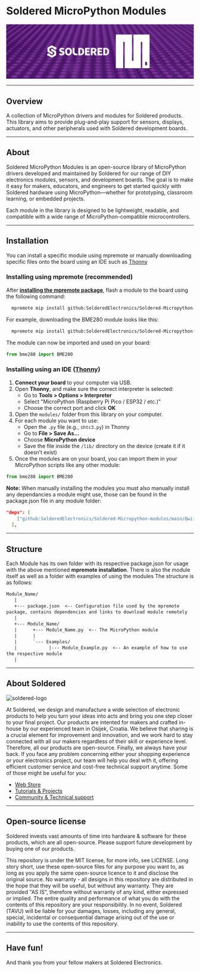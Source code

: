 # Soldered MicroPython Modules

![](https://github.com/SolderedElectronics/Soldered-MicroPython-modules/blob/main/img/soldered_micropython.png)

---

## Overview
A collection of MicroPython drivers and modules for Soldered products. This library aims to provide plug-and-play support for sensors, displays, actuators, and other peripherals used with Soldered development boards. 

---

## About
Soldered MicroPython Modules is an open-source library of MicroPython drivers developed and maintained by Soldered for our range of DIY electronics modules, sensors, and development boards. The goal is to make it easy for makers, educators, and engineers to get started quickly with Soldered hardware using MicroPython—whether for prototyping, classroom learning, or embedded projects.

Each module in the library is designed to be lightweight, readable, and compatible with a wide range of MicroPython-compatible microcontrollers.

---

## Installation
You can install a specific module using mpremote or manually downloading specific files onto the board using an IDE such as [Thonny](https://thonny.org/)

### Installing using mpremote (recommended)
After [**installing the mpremote package**](https://docs.micropython.org/en/latest/reference/mpremote.html), flash a module to the board using the following command:

```sh
  mpremote mip install github:SolderedElectronics/Soldered-Micropython-modules/main/ENTER-MODULE-HERE
```
For example, downloading the BME280 module looks like this:

```sh
  mpremote mip install github:SolderedElectronics/Soldered-Micropython-modules/main/BME280
```

The module can now be imported and used on your board:
```python
from bme280 import BME280
```

### Installing using an IDE ([Thonny](https://thonny.org/))

1. **Connect your board** to your computer via USB.
2. Open **Thonny**, and make sure the correct interpreter is selected:
   - Go to **Tools > Options > Interpreter**
   - Select "MicroPython (Raspberry Pi Pico / ESP32 / etc.)"
   - Choose the correct port and click **OK**
3. Open the `modules/` folder from this library on your computer.
4. For each module you want to use:
   - Open the `.py` file (e.g., `shtc3.py`) in Thonny
   - Go to **File > Save As...**
   - Choose **MicroPython device**
   - Save the file inside the `/lib/` directory on the device (create it if it doesn’t exist)
5. Once the modules are on your board, you can import them in your MicroPython scripts like any other module: 
```python
from bme280 import BME280
```
**Note:** When manually installing the modules you must also manually install any dependancies a module might use, those can be found in the package.json file in any module folder:

```json
"deps": [
    ["github:SolderedElectronics/Soldered-Micropython-modules/main/Qwiic/Qwiic.py", "main"]
  ],
```

---

## Structure

Each Module has its own folder with its respective package.json for usage with the above mentioned **mpremote installation**. There is also the module itself as well as a folder with examples of using the modules
The structure is as follows:

```
Module_Name/
   |
   +--- package.json  <-- Configuration file used by the mpremote package, contains dependencies and links to download module remotely
   |
   +--- Module_Name/
   |      +--- Module_Name.py  <-- The MicroPython module
   |      |
   |      `--- Examples/
   |            |--- Module_Example.py	<-- An example of how to use the respective module 
   |
```

---

## About Soldered

<img src="https://soldered.com/productdata/2023/01/soldered-logo-og.png" alt="soldered-logo" width="500"/>

At Soldered, we design and manufacture a wide selection of electronic products to help you turn your ideas into acts and bring you one step closer to your final project. Our products are intented for makers and crafted in-house by our experienced team in Osijek, Croatia. We believe that sharing is a crucial element for improvement and innovation, and we work hard to stay connected with all our makers regardless of their skill or experience level. Therefore, all our products are open-source. Finally, we always have your back. If you face any problem concerning either your shopping experience or your electronics project, our team will help you deal with it, offering efficient customer service and cost-free technical support anytime. Some of those might be useful for you:

- [Web Store](https://www.soldered.com/shop)
- [Tutorials & Projects](https://soldered.com/learn)
- [Community & Technical support](https://soldered.com/community)

---

## Open-source license

Soldered invests vast amounts of time into hardware & software for these products, which are all open-source. Please support future development by buying one of our products.

This repository is under the MIT license, for more info, see LICENSE. Long story short, use these open-source files for any purpose you want to, as long as you apply the same open-source licence to it and disclose the original source. No warranty - all designs in this repository are distributed in the hope that they will be useful, but without any warranty. They are provided "AS IS", therefore without warranty of any kind, either expressed or implied. The entire quality and performance of what you do with the contents of this repository are your responsibility. In no event, Soldered (TAVU) will be liable for your damages, losses, including any general, special, incidental or consequential damage arising out of the use or inability to use the contents of this repository.

---

## Have fun!

And thank you from your fellow makers at Soldered Electronics.

 

